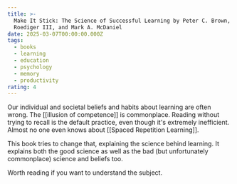```yaml
---
title: >-
  Make It Stick: The Science of Successful Learning by Peter C. Brown, Henry L.
  Roediger III, and Mark A. McDaniel
date: 2025-03-07T00:00:00.000Z
tags:
  - books
  - learning
  - education
  - psychology
  - memory
  - productivity
rating: 4
---
```

Our individual and societal beliefs and habits about learning are often wrong. The [[illusion of competence]] is commonplace. Reading without trying to recall is the default practice, even though it's extremely inefficient. Almost no one even knows about [[Spaced Repetition Learning]].

This book tries to change that, explaining the science behind learning. It explains both the good science as well as the bad (but unfortunately commonplace) science and beliefs too.

Worth reading if you want to understand the subject.
